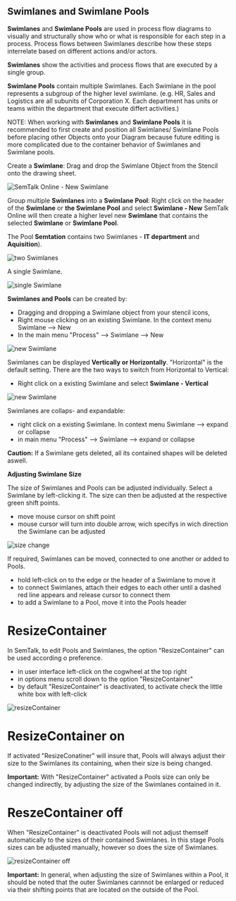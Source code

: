 ## **Swimlanes and Swimlane Pools** 

**Swimlanes** and **Swimlane Pools** are used in process flow diagrams to visually and structurally show who or what is responsible for each step in a process. Process flows between Swimlanes describe how these steps interrelate based on different actions and/or actors.

**Swimlanes** show the activities and process flows that are executed by a single group.

**Swimlane Pools** contain multiple Swimlanes. Each Swimlane in the pool represents a subgroup of the higher level swimlane.  (e.g. HR, Sales and Logistics are all subunits of Corporation X. Each department has units or teams within the department that execute differt activities.)

NOTE: When working with **Swimlanes** and **Swimlane Pools** it is recommended to first create and position all Swimlanes/ Swimlane Pools before placing other Objects onto your Diagram because future editing is more complicated due to the container behavior of Swimlanes and Swimlane pools.

Create a **Swimlane**: Drag and drop the Swimlane Object from the Stencil onto the drawing sheet.

![SemTalk Online - New Swimlane](./images/Swimlane1.png)

Group multiple **Swimlanes** into a **Swimlane Pool**: Right click on the header of the **Swimlane** or **the Swimlane Pool** and select **Swimlane - New** SemTalk Online will then create a higher level new **Swimlane** that contains the selected **Swimlane** or **Swimlane Pool**.

The Pool **Semtation** contains two Swimlanes - **IT department** and **Aquisition**).

![two Swimlanes](images/swimlanes_englisch.PNG)

A single Swimlane.

![single Swimlane](images/einzelne_swimlane_englisch.PNG)

**Swimlanes and Pools** can be created by:
* Dragging and dropping a Swimlane object from your stencil icons, 
* Right mouse clicking on an existing Swimlane. In the context menu Swimlane --> New
* In the main menu "Process" --> Swimlane --> New

![new Swimlane](images/swimlane_neu_englisch.PNG)

Swimlanes can be displayed **Vertically or Horizontally**. "Horizontal" is the default setting. There are the two ways to switch from Horizontal to Vertical:

* Right click on a existing Swimlane and select **Swimlane - Vertical** 

![new Swimlane](images/swimlane1.png)

Swimlanes are collaps- and expandable:

* right click on a existing Swimlane. In context menu Swimlane --> expand or collapse
* in main menu "Process" --> Swimlane --> expand or collapse

**Caution:** If a Swimlane gets deleted, all its contained shapes will be deleted aswell. 

**Adjusting Swimlane Size**

The size of Swimlanes and Pools can be adjusted individually. Select a Swimlane by left-clicking it. The size can then be adjusted at the respective green shift points.
* move mouse cursor on shift point
* mouse cursor will turn into double arrow, wich specifys in wich direction the Swimlane can be adjusted

![size change](images/swimlane_groesse_anpassen_englisch.PNG)

If required, Swimlanes can be moved, connected to one another or added to Pools.
* hold left-click on to the edge or the header of a Swimlane to move it
* to connect Swimlanes, attach their edges to each other until a dashed red line appears and release cursor to connect them
* to add a Swimlane to a Pool, move it into the Pools header

# ResizeContainer
In SemTalk, to edit Pools and Swimlanes, the option "ResizeContainer" can be used according o preference.
* in user interface left-click on the cogwheel at the top right
* in options menu scroll down to the option "ResizeContainer"
* by default "ResizeContainer" is deactivated, to activate check the little white box with left-click

![resizeContainer](images/resizecontainer_englisch.PNG)

# ResizeContainer on
If activated "ResizeConatiner" will insure that, Pools will always adjust their size to the Swimlanes its containing, when their size is being changed.

**Important:** With "ResizeContainer" activated a Pools size can only be changed indirectly, by adjusting the size of the Swimlanes contained in it.

# ReszeContainer off
When "ResizeContainer" is deactivated Pools will not adjust themself automatically to the sizes of their contained Swimlanes. In this stage Pools sizes can be adjusted manually, however so does the size of Swimlanes.

![resizeContainer off](images/resizecontainer_aus_englisch.PNG)

**Important:** In general, when adjusting the size of Swimlanes within a Pool, it should be noted that the outer Swimlanes cannnot be enlarged or reduced via their shifting points that are located on the outside of the Pool. 
